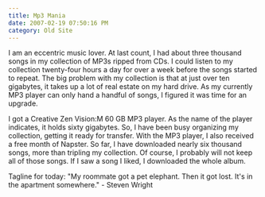 ```yaml
---
title: Mp3 Mania
date: 2007-02-19 07:50:16 PM
category: Old Site
---
```


I am an eccentric music lover. At last count, I had about three thousand songs in my collection of MP3s ripped from CDs. I could listen to my collection twenty-four hours a day for over a week before the songs started to repeat. The big problem with my collection is that at just over ten gigabytes, it takes up a lot of real estate on my hard drive. As my currently MP3 player can only hand a handful of songs, I figured it was time for an upgrade.

I got a Creative Zen Vision:M 60 GB MP3 player. As the name of the player indicates, it holds sixty gigabytes. So, I have been busy organizing my collection, getting it ready for transfer. With the MP3 player, I also received a free month of Napster. So far, I have downloaded nearly six thousand songs, more than tripling my collection. Of course, I probably will not keep all of those songs. If I saw a song I liked, I downloaded the whole album.

Tagline for today: "My roommate got a pet elephant. Then it got lost. It's in the apartment somewhere." - Steven Wright
